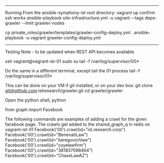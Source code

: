 -----------------------------------------------------------------------------
Running
From the ansible-symphony-ist root directory:
vagrant up
confirm ssh works
ansible-playbook site-infrastructure.yml -u vagrant --tags deps-grawler --limit grawler-nodes

cp private_roles/grawler/templates/grawler-config-deploy.yml .
ansible-playbook -u vagrant grawler-config-deploy.yml

-----------------------------------------------------------------------------
Testing
Note - to be updated when REST API becomes available

ssh vagrant@vagrant-ist-01
sudo su
tail -f /var/log/supervisor/00*

Do the same in a different terminal, except tail the 01 process
tail -f /var/log/supervisor/01*

This can be done on your VM if git installed, or on your dev box:
git clone git@github.com:istresearch/grawler.git
cd grawler/grawler

Open the python shell, python

from graph import Facebook

The following commands are examples of adding a crawl for the given facebook page. The crawls get added to the shared_graph_q in redis on vagrant-ist-01
Facebook('00').crawl(id="ist.research.corp")
Facebook('00').crawl(id="BenenatiLaw")
Facebook('00').crawl(id="beregovichlaw")
Facebook('00').crawl(id="coyelawfirm")
Facebook('00').crawl(id="381837098464")
Facebook('00').crawl(id="ChaseLawAZ")


